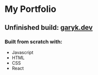 # My Portfolio

## Unfinished build: [garyk.dev](https://garyk.dev)

### Built from scratch with:
* Javascript
* HTML
* CSS
* React

